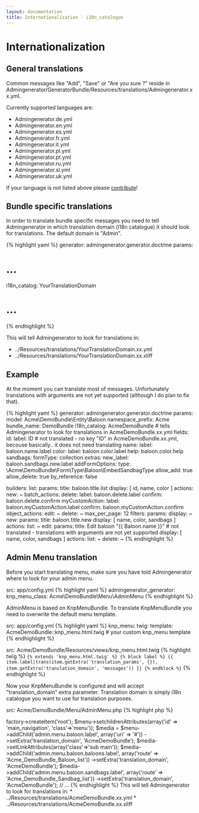 ```yaml
---
layout: documentation
title: Internationalization - i18n_catalogue
---
```


# Internationalization

## General translations

Common messages like "Add", "Save" or "Are you sure ?" reside in Admingenerator/GeneratorBundle/Resources/translations/Admingenerator.xx.yml.

Currently supported languages are:

* Admingenerator.de.yml
* Admingenerator.en.yml
* Admingenerator.es.yml
* Admingenerator.fr.yml
* Admingenerator.it.yml
* Admingenerator.pl.yml
* Admingenerator.pt.yml
* Admingenerator.ru.yml
* Admingenerator.sl.yml
* Admingenerator.uk.yml

If your language is not listed above please [contribute](https://github.com/cedriclombardot/AdmingeneratorGeneratorBundle)!

## Bundle specific translations

In order to translate bundle specific messages you need to tell Admingenerator in which translation domain (i18n catalogue) it should look for translations.
The default domain is "Admin".

{% highlight yaml %}
generator: admingenerator.generator.doctrine
params:
  # ...
  i18n_catalog: YourTranslationDomain 
  # ...
{% endhighlight %}

This will tell Admingenerator to look for translations in: 

* ../Resources/translations/YourTranslationDomain.xx.yml
* ../Resources/translations/YourTranslationDomain.xx.xliff

## Example

At the moment you can translate most of messages. Unfortunately translations with arguments are not yet supported (although I do plan to fix that).

{% highlight yaml %}
generator: admingenerator.generator.doctrine
params:
  model: Acme\DemoBundle\Entity\Baloon
  namespace_prefix: Acme
  bundle_name: DemoBundle
  i18n_catalog: AcmeDemoBundle # tells Admingenerator to look for translations in AcmeDemoBundle.xx.yml
  fields:
    id:
      label:  ID     # not translated - no key "ID" in AcmeDemoBundle.xx.yml, becouse basically.. it does not need translating
    name:
      label:  baloon.name.label
    color:
      label:  baloon.color.label
      help:   baloon.color.help
    sandbags:
      formType: collection
      extras:
        new_label: baloon.sandbags.new.label
      addFormOptions:
        type: \Acme\DemoBundle\Form\Type\Baloon\EmbedSandbagType
        allow_add: true
        allow_delete: true
        by_reference: false

builders:
  list:
    params:
      title: baloon.title.list
      display: [ id, name, color ]
      actions:
        new: ~
      batch_actions:
        delete: 
          label:    baloon.delete.label
          confirm:  baloon.delete.confirm
        myCustomAction:
          label:    baloon.myCustomAction.label
          confirm:  baloon.myCustomAction.confirm
      object_actions:
        edit: ~
        delete: ~
      max_per_page: 12
  filters:
    params:
      display: ~
  new:
    params:
      title: baloon.title.new
      display: [ name, color, sandbags ]
      actions:
        list: ~
  edit:
    params:
      title: Edit baloon "{{ Baloon.name }}" # not translated - translations with arguments are not yet supported
      display: [ name, color, sandbags ]
      actions:
        list: ~
  delete: ~
{% endhighlight %}

## Admin Menu translation

Before you start translating menu, make sure you have told Admingenerator where to look for your admin menu.

src: app/config.yml
{% highlight yaml %}
admingenerator_generator:
    knp_menu_class: Acme\DemoBundle\Menu\AdminMenu
{% endhighlight %}

AdminMenu is based on KnpMenuBundle. To translate KnpMenuBundle you need to overwrite the default menu template.

src: app/config.yml
{% highlight yaml %}
knp_menu:
    twig:
        template: AcmeDemoBundle::knp_menu.html.twig  # your custom knp_menu template
{% endhighlight %}

src: Acme/DemoBundle/Resources/views/knp_menu.html.twig
{% highlight twig %}
`{% extends 'knp_menu.html.twig' %}
{% block label %}
    {{ item.label|trans(item.getExtra('translation_params', {}), item.getExtra('translation_domain', 'messages')) }}
{% endblock %}`
{% endhighlight %}

Now your KnpMenuBundle is configured and will accept "translation_domain" extra parameter. Translation domain is simply i18n catalogue you want to use for translation purposes.

src: Acme/DemoBundle/Menu/AdminMenu.php
{% highlight php %}
<?php
// ...
public function createAdminMenu(Request $request)
{
    $menu = $this->factory->createItem('root');

    $menu->setchildrenAttributes(array('id' => 'main_navigation', 'class'=>'menu'));

    $media = $menu->addChild('admin.menu.baloon.label', array('uri' => '#'))
                  ->setExtra('translation_domain', 'AcmeDemoBundle');
    $media->setLinkAttributes(array('class'=>'sub main'));
    $media->addChild('admin.menu.baloon.baloons.label', array('route' => 'Acme_DemoBundle_Baloon_list'))
                  ->setExtra('translation_domain', 'AcmeDemoBundle');
    $media->addChild('admin.menu.baloon.sandbags.label', array('route' => 'Acme_DemoBundle_Sandbag_list'))
                  ->setExtra('translation_domain', 'AcmeDemoBundle');
// ...
{% endhighlight %}

This will tell Admingenerator to look for translations in: 

* ../Resources/translations/AcmeDemoBundle.xx.yml
* ../Resources/translations/AcmeDemoBundle.xx.xliff